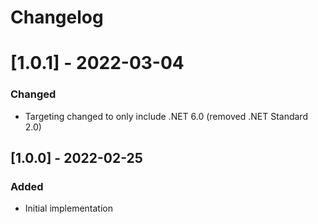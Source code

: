# Changelog

# [1.0.1] - 2022-03-04
### Changed
- Targeting changed to only include .NET 6.0 (removed .NET Standard 2.0)

## [1.0.0] - 2022-02-25
### Added
- Initial implementation
